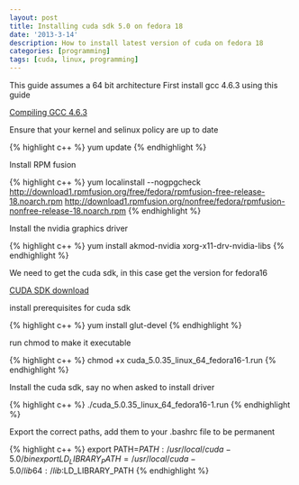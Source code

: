 ```yaml
---
layout: post
title: Installing cuda sdk 5.0 on fedora 18
date: '2013-3-14'
description: How to install latest version of cuda on fedora 18
categories: [programming]
tags: [cuda, linux, programming]
---
```

This guide assumes a 64 bit architecture
First install gcc 4.6.3 using this guide

[Compiling GCC 4.6.3](http://hamelot.co.uk/programming/compiling-gcc-4-6-3-on-fedora-18/)


Ensure that your kernel and selinux policy are up to date

{% highlight c++ %}
yum update
{% endhighlight %}

Install RPM fusion

{% highlight c++ %}
yum localinstall --nogpgcheck http://download1.rpmfusion.org/free/fedora/rpmfusion-free-release-18.noarch.rpm http://download1.rpmfusion.org/nonfree/fedora/rpmfusion-nonfree-release-18.noarch.rpm
{% endhighlight %}

Install the nvidia graphics driver

{% highlight c++ %}
yum install akmod-nvidia xorg-x11-drv-nvidia-libs
{% endhighlight %}

We need to get the cuda sdk, in this case get the version for fedora16

[CUDA SDK download](https://developer.nvidia.com/cuda-downloads)

install prerequisites for cuda sdk

{% highlight c++ %}
yum install glut-devel
{% endhighlight %}



run chmod to make it executable

{% highlight c++ %}
chmod +x cuda_5.0.35_linux_64_fedora16-1.run
{% endhighlight %}

Install the cuda sdk, say no when asked to install driver

{% highlight c++ %}
./cuda_5.0.35_linux_64_fedora16-1.run
{% endhighlight %}


Export the correct paths, add them to your .bashrc file to be permanent

{% highlight c++ %}
export PATH=$PATH:/usr/local/cuda-5.0/bin
export LD_LIBRARY_PATH=/usr/local/cuda-5.0/lib64:/lib:$LD_LIBRARY_PATH
{% endhighlight %}

